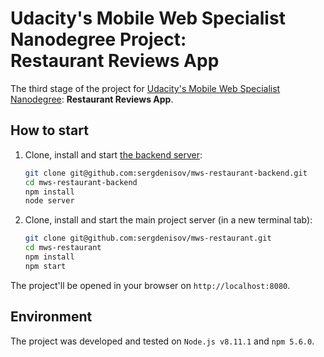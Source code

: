 # Udacity's Mobile Web Specialist Nanodegree Project: <br> Restaurant Reviews App

The third stage of the project for [Udacity's Mobile Web Specialist Nanodegree](https://www.udacity.com/course/mobile-web-specialist-nanodegree--nd024): **Restaurant Reviews App**.

## How to start

1. Clone, install and start [the backend server](https://github.com/sergdenisov/mws-restaurant-backend):
    ```bash
    git clone git@github.com:sergdenisov/mws-restaurant-backend.git
    cd mws-restaurant-backend
    npm install
    node server
    ```
2. Clone, install and start the main project server (in a new terminal tab):
    ```bash
    git clone git@github.com:sergdenisov/mws-restaurant.git
    cd mws-restaurant
    npm install
    npm start
    ```

The project'll be opened in your browser on `http://localhost:8080`.

## Environment

The project was developed and tested on `Node.js v8.11.1` and `npm 5.6.0`.
